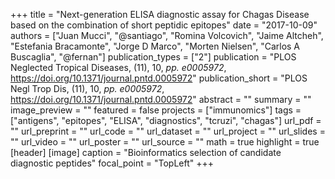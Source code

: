 +++
title = "Next-generation ELISA diagnostic assay for Chagas Disease based on the combination of short peptidic epitopes"
date = "2017-10-09"
authors = ["Juan Mucci", "@santiago", "Romina Volcovich", "Jaime Altcheh", "Estefania Bracamonte", "Jorge D Marco", "Morten Nielsen", "Carlos A Buscaglia", "@fernan"]
publication_types = ["2"]
publication = "PLOS Neglected Tropical Diseases, (11), 10, _pp. e0005972_, https://doi.org/10.1371/journal.pntd.0005972"
publication_short = "PLOS Negl Trop Dis, (11), 10, _pp. e0005972_, https://doi.org/10.1371/journal.pntd.0005972"
abstract = ""
summary = ""
image_preview = ""
featured = false
projects = ["immunomics"]
tags = ["antigens", "epitopes", "ELISA", "diagnostics", "tcruzi", "chagas"]
url_pdf = ""
url_preprint = ""
url_code = ""
url_dataset = ""
url_project = ""
url_slides = ""
url_video = ""
url_poster = ""
url_source = ""
math = true
highlight = true
[header]
[image]
  caption = "Bioinformatics selection of candidate diagnostic peptides"
  focal_point = "TopLeft"
+++
